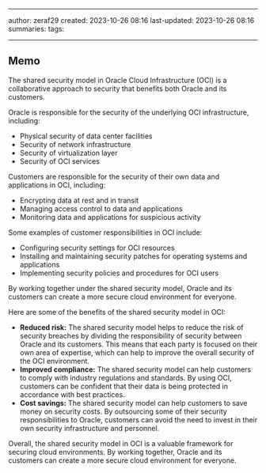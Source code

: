 

--- 
author: zeraf29
created: 2023-10-26 08:16 
last-updated: 2023-10-26 08:16 
summaries: 
tags:

---


## Memo

The shared security model in Oracle Cloud Infrastructure (OCI) is a collaborative approach to security that benefits both Oracle and its customers.

Oracle is responsible for the security of the underlying OCI infrastructure, including:

- Physical security of data center facilities
- Security of network infrastructure
- Security of virtualization layer
- Security of OCI services

Customers are responsible for the security of their own data and applications in OCI, including:

- Encrypting data at rest and in transit
- Managing access control to data and applications
- Monitoring data and applications for suspicious activity

Some examples of customer responsibilities in OCI include:

- Configuring security settings for OCI resources
- Installing and maintaining security patches for operating systems and applications
- Implementing security policies and procedures for OCI users

By working together under the shared security model, Oracle and its customers can create a more secure cloud environment for everyone.

Here are some of the benefits of the shared security model in OCI:

- **Reduced risk:** The shared security model helps to reduce the risk of security breaches by dividing the responsibility of security between Oracle and its customers. This means that each party is focused on their own area of expertise, which can help to improve the overall security of the OCI environment.
- **Improved compliance:** The shared security model can help customers to comply with industry regulations and standards. By using OCI, customers can be confident that their data is being protected in accordance with best practices.
- **Cost savings:** The shared security model can help customers to save money on security costs. By outsourcing some of their security responsibilities to Oracle, customers can avoid the need to invest in their own security infrastructure and personnel.

Overall, the shared security model in OCI is a valuable framework for securing cloud environments. By working together, Oracle and its customers can create a more secure cloud environment for everyone.



